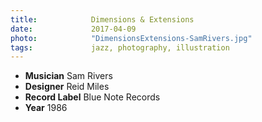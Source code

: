 ```yaml
---
title:            Dimensions & Extensions
date:             2017-04-09
photo:            "DimensionsExtensions-SamRivers.jpg"
tags:             jazz, photography, illustration
---
```


- **Musician** Sam Rivers
- **Designer** Reid Miles
- **Record Label** Blue Note Records
- **Year** 1986
